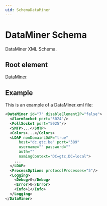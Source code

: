 ```yaml
---
uid: SchemaDataMiner
---
```


# DataMiner Schema

DataMiner XML Schema.

## Root element

[DataMiner](xref:DataMiner)

## Example

This is an example of a DataMiner.xml file:

```xml
<DataMiner id="7" disableElementIP="false">
  <AlarmSocket port="5024"/>
  <PollSocket port="5025"/>
  <SMTP>...</SMTP>
  <Colors>...</Colors>
  <LDAP nonDomainLDAP="true"
      host="dc.gtc.be" port="389"
      username="" password=""
      auth=""
      namingContext="DC=gtc,DC=local">
    ...
  </LDAP>
  <ProcessOptions protocolProcesses="5"/>
  <Logging>
    <Debug>0</Debug>
    <Error>0</Error>
    <Info>1</Info>
  </Logging>
</DataMiner>
```
